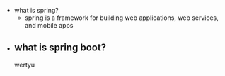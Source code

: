 - what is spring?
    - spring is a framework for building web applications, web services, and mobile apps
- what is spring boot?
    - 
    wertyu